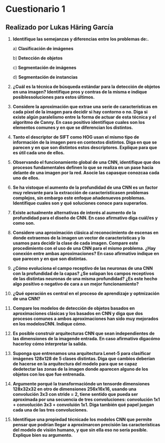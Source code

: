 # Cuestionario 1
## Realizado por Lukas Häring García

1. **Identifique las semejanzas y diferencias entre los problemas de:.**

    a) **Clasificación  de  imágenes**

    b) **Detección  de  objetos**

    c) **Segmentación de imágenes**

    d) **Segmentación de instancias**

2. **¿Cuál es la técnica de búsqueda estándar para la detección de objetos  en  una  imagen?  Identifique  pros  y  contras  de  la  misma  e indique posiblessoluciones para estos últimos.**

3. **Considere la aproximación que   extrae una   serie   de características en  cada píxel de  la  imagen  para  decidir  si  hay contorno o no. Diga si existe algún paralelismo entre la forma de actuar  de  esta  técnica  y  el  algoritmo  de  Canny.  En  caso  positivo identifique cuales son los elementos comunes y en que se diferencian los distintos.**

4. **Tanto  el  descriptor  de  SIFT  como  HOG  usan  el  mismo  tipo  de información de la imagen pero en contextos distintos. Diga en que se parecen y en que son distintos estos descriptores. Explique para que es útil cada uno de ellos.**

5. **Observando el funcionamiento global de una CNN, identifique que dos procesos fundamentales definen lo que se realiza en un pase hacia delante de una imagen por la red. Asocie las capasque conozcaa cada uno de ellos.**

6. **Se ha vistoque el aumento de la profundidad de una CNN es un factor  muy  relevante  para  la  extracción  de característicasen problemas complejos, sin embargo este enfoque añadenuevos problemas. Identifique cuales son y qué soluciones conoce para superarlos.**

7. **Existe actualmente alternativas de  interés al aumento  de  la profundidad para el diseño de CNN. En caso afirmativo diga cuál/es y como son.**

8. **Considere una aproximación clásica al reconocimiento de escenas en donde extraemos de la imagen un vector de características y lo usamos  para  decidir  la  clase  de  cada  imagen.  Compare  este procedimiento  con  el  uso  de  una CNN  para  el  mismo  problema.  ¿Hay conexión entre ambas aproximaciones? En caso afirmativo indique en que parecen y en que son distintas.**

9. **¿Cómo evoluciona el campo receptivo de las neuronas de una CNN con la profundidad de la capas? ¿Se solapan los campos receptivos de las distintas neuronas de una misma profundidad? ¿Es este hecho algo positivo o negativo de cara a un mejor funcionamiento?**

10. **¿Qué  operación  es  central  en  el  proceso  de  aprendizaje  y optmización de una CNN?**

11. **Compare los  modelos  de  detección  de  objetos  basados  en aproximaciones clásicas y los basados en CNN y diga que dos procesos comunes a ambos aproximaciones han sido muy mejorados en los modelosCNN. Indique cómo.**

12. **Es posible construir arquitecturas CNN que sean independientes de las dimensiones de la imagende entrada. En caso afirmativo digacómo hacerloy cómo interpretar la salida.**

13. **Suponga que entrenamos una arquitectura Lenet-5 para clasificar imágenes 128x128 de 5 clases distintas. Diga que cambios deberían de hacerse en la arquitectura del modelo para que se capaz dedetectar las zonas de la imagen donde aparecen alguno de los objetos con los que fue entrenada.**

14. **Argumente porqué la transformaciónde un tensorde dimensiones 128x32x32 en otro de dimensiones 256x16x16, usando una convolución 3x3  con  stride = 2,  tiene  sentido  que  pueda  ser  aproximada  por  una secuencia de tres convoluciones: convolución 1x1 + convolución 3x3 + convoluión 1x1. Diga también qué papel juegan cada una de las tres convoluciones.**

15. **Identifique una propiedad técnicade los modelos CNN que permite pensar que podrían llegar   a aproximarcon precisión las características del modelo de visión humano, y que sin ella eso no sería posible. Explique bien su argumento.**
